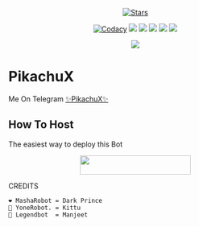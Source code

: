 <p align="center">
    <a href="https://github.com/xdipesh/PikachuX/stargazers"><img src="https://img.shields.io/github/stars/MdNoor786/ShasaBot-1?label=Stars&style=flat-square&logo=github&color=F10070" alt="Stars" /></a>
</p>
<p align="center">
    <a href="https://app.codacy.com/manual/MdNoor786/ShasaBot-1/dashboard"> <img src="https://img.shields.io/codacy/grade/4d58f2a402b54aed8a7d95f7add45a81?color=brightgreen&logo=codacy&logoColor=green&style=for-the-badge" alt="Codacy" /></a>
    <a href="https://github.com/MdNoor786/ShasaBot-1"> <img src="https://img.shields.io/github/repo-size/MdNoor786/ShasaBot-1?color=orange&logo=github&logoColor=green&style=for-the-badge" /></a>
    <a href="https://github.com/MdNoor786/ShasaBot-1/commits/prince"> <img src="https://img.shields.io/github/last-commit/MdNoor786/ShasaBot-1?color=blue&logo=github&logoColor=green&style=for-the-badge" /></a>
    <a href="https://github.com/MdNoor786/ShasaBot-1/issues"> <img src="https://img.shields.io/github/issues/MdNoor786/ShasaBot-1?color=blueviolet&logo=github&logoColor=green&style=for-the-badge" /></a>
    <a href="https://github.com/MdNoor786/ShasaBot-1/network/members"> <img src="https://img.shields.io/github/forks/MdNoor786/ShasaBot-1?color=red&logo=github&logoColor=green&style=for-the-badge" /></a>  
    <a href="https://pypi.org/project/Telethon/"> <img src="https://img.shields.io/pypi/v/telethon?color=yellow&label=telethon&logo=python&logoColor=green&style=for-the-badge" /></a>
</p>

<p align="center">
  <img src="https://telegra.ph/file/189e33de2ca2551a89622.jpg">
</p>

# PikachuX
Me On Telegram [✨PikachuX✨](https://t.me/Pikachu_X_bot)

## How To Host
The easiest way to deploy this Bot
<p align="center"><a href="https://heroku.com/deploy?template=https://github.com/kaal0408/PikachuX"> <img src="https://img.shields.io/badge/Deploy%20To%20Heroku-black?style=for-the-badge&logo=heroku" width="220" height="38.45"/></a></p>
 
 
CREDITS
```
❤️ MashaRobot = Dark Prince
💜 YoneRobot. = Kittu 
💖 Legendbot  = Manjeet



```
